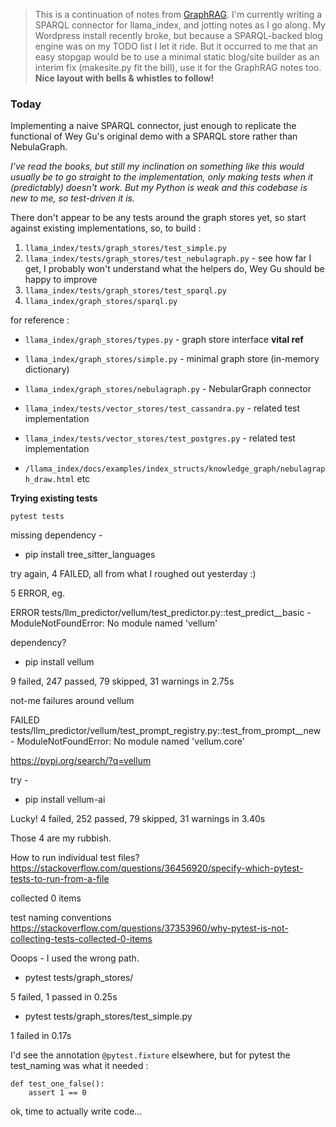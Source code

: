 <!-- title: llama_index-SPARQL notes 01 -->

> This is a continuation of notes from [GraphRAG](https://github.com/danja/nlp/tree/main/GraphRAG). I'm currently writing a SPARQL connector for llama_index, and jotting notes as I go along. My Wordpress install recently broke, but because a SPARQL-backed blog engine was on my TODO list I let it ride. But it occurred to me that an easy stopgap would be to use a minimal static blog/site builder as an interim fix (makesite.py fit the bill), use it for the GraphRAG notes too. **Nice layout with bells & whistles to follow!**

### Today

Implementing a naive SPARQL connector, just enough to replicate the functional of Wey Gu's original demo with a SPARQL store rather than NebulaGraph.

_I've read the books, but still my inclination on something like this would usually be to go straight to the implementation, only making tests when it (predictably) doesn't work. But my Python is weak and this codebase is new to me, so test-driven it is._

There don't appear to be any tests around the graph stores yet, so start against existing implementations, so, to build :

1. `llama_index/tests/graph_stores/test_simple.py`
2. `llama_index/tests/graph_stores/test_nebulagraph.py` - see how far I get, I probably won't understand what the helpers do, Wey Gu should be happy to improve
3. `llama_index/tests/graph_stores/test_sparql.py`
4. `llama_index/graph_stores/sparql.py`

for reference :

- `llama_index/graph_stores/types.py` - graph store interface **vital ref**
- `llama_index/graph_stores/simple.py` - minimal graph store (in-memory dictionary)
- `llama_index/graph_stores/nebulagraph.py` - NebularGraph connector

- `llama_index/tests/vector_stores/test_cassandra.py` - related test implementation
- `llama_index/tests/vector_stores/test_postgres.py` - related test implementation

- `/llama_index/docs/examples/index_structs/knowledge_graph/nebulagraph_draw.html` etc

**Trying existing tests**

`pytest tests`

missing dependency -

- pip install tree_sitter_languages

try again, 4 FAILED, all from what I roughed out yesterday :)

5 ERROR, eg.

ERROR tests/llm_predictor/vellum/test_predictor.py::test_predict\_\_basic - ModuleNotFoundError: No module named 'vellum'

dependency?

- pip install vellum

9 failed, 247 passed, 79 skipped, 31 warnings in 2.75s

not-me failures around vellum

FAILED tests/llm_predictor/vellum/test_prompt_registry.py::test_from_prompt\_\_new - ModuleNotFoundError: No module named 'vellum.core'

https://pypi.org/search/?q=vellum

try -

- pip install vellum-ai

Lucky! 4 failed, 252 passed, 79 skipped, 31 warnings in 3.40s

Those 4 are my rubbish.

How to run individual test files? https://stackoverflow.com/questions/36456920/specify-which-pytest-tests-to-run-from-a-file

collected 0 items

test naming conventions https://stackoverflow.com/questions/37353960/why-pytest-is-not-collecting-tests-collected-0-items

Ooops - I used the wrong path.

- pytest tests/graph_stores/

5 failed, 1 passed in 0.25s

- pytest tests/graph_stores/test_simple.py

1 failed in 0.17s

I'd see the annotation `@pytest.fixture` elsewhere, but for pytest the test_naming was what it needed :

```
def test_one_false():
    assert 1 == 0
```

ok, time to actually write code...
